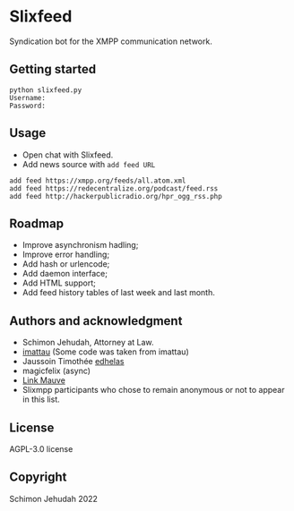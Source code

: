 # Slixfeed
Syndication bot for the XMPP communication network.

## Getting started
```
python slixfeed.py
Username: 
Password: 
```

## Usage
- Open chat with Slixfeed.
- Add news source with `add feed URL`

```
add feed https://xmpp.org/feeds/all.atom.xml
add feed https://redecentralize.org/podcast/feed.rss
add feed http://hackerpublicradio.org/hpr_ogg_rss.php
```

## Roadmap
- Improve asynchronism hadling;
- Improve error handling;
- Add hash or urlencode;
- Add daemon interface;
- Add HTML support;
- Add feed history tables of last week and last month.

## Authors and acknowledgment
- Schimon Jehudah, Attorney at Law.
- [imattau](https://github.com/imattau/atomtopubsub) (Some code was taken from imattau)
- Jaussoin Timothée [edhelas](https://github.com/edhelas/atomtopubsub)
- magicfelix (async)
- [Link Mauve](https://linkmauve.fr/contact.xhtml)
- Slixmpp participants who chose to remain anonymous or not to appear in this list.

## License
AGPL-3.0 license

## Copyright
Schimon Jehudah 2022
